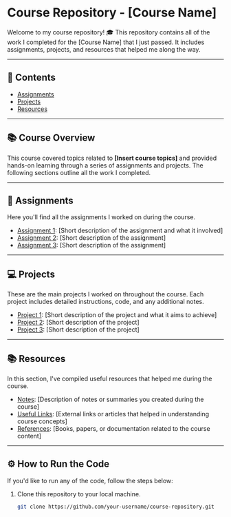 # Course Repository - [Course Name]
Welcome to my course repository! 🎓 This repository contains all of the work I completed for the [Course Name] that I just passed. It includes assignments, projects, and resources that helped me along the way.

---

## 📝 Contents

- [Assignments](#assignments)
- [Projects](#projects)
- [Resources](#resources)

---

## 📚 Course Overview
This course covered topics related to **[Insert course topics]** and provided hands-on learning through a series of assignments and projects. The following sections outline all the work I completed.

---

## 📝 Assignments

Here you'll find all the assignments I worked on during the course.

- [Assignment 1](assignments/assignment_1): [Short description of the assignment and what it involved]
- [Assignment 2](assignments/assignment_2): [Short description of the assignment]
- [Assignment 3](assignments/assignment_3): [Short description of the assignment]

---

## 💻 Projects

These are the main projects I worked on throughout the course. Each project includes detailed instructions, code, and any additional notes.

- [Project 1](projects/project_1): [Short description of the project and what it aims to achieve]
- [Project 2](projects/project_2): [Short description of the project]
- [Project 3](projects/project_3): [Short description of the project]

---

## 📚 Resources

In this section, I've compiled useful resources that helped me during the course.

- [Notes](resources/notes): [Description of notes or summaries you created during the course]
- [Useful Links](resources/links): [External links or articles that helped in understanding course concepts]
- [References](resources/references): [Books, papers, or documentation related to the course content]

---

## ⚙️ How to Run the Code

If you'd like to run any of the code, follow the steps below:

1. Clone this repository to your local machine.
   ```bash
   git clone https://github.com/your-username/course-repository.git
